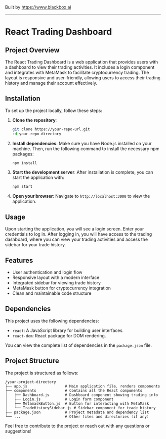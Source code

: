 
Built by https://www.blackbox.ai

---

# React Trading Dashboard

## Project Overview
The React Trading Dashboard is a web application that provides users with a dashboard to view their trading activities. It includes a login component and integrates with MetaMask to facilitate cryptocurrency trading. The layout is responsive and user-friendly, allowing users to access their trading history and manage their account effectively.

## Installation
To set up the project locally, follow these steps:

1. **Clone the repository**:
   ```bash
   git clone https://your-repo-url.git
   cd your-repo-directory
   ```

2. **Install dependencies**:
   Make sure you have Node.js installed on your machine. Then, run the following command to install the necessary npm packages:
   ```bash
   npm install
   ```

3. **Start the development server**:
   After installation is complete, you can start the application with:
   ```bash
   npm start
   ```

4. **Open your browser**:
   Navigate to `http://localhost:3000` to view the application.

## Usage
Upon starting the application, you will see a login screen. Enter your credentials to log in. After logging in, you will have access to the trading dashboard, where you can view your trading activities and access the sidebar for your trade history.

## Features
- User authentication and login flow
- Responsive layout with a modern interface
- Integrated sidebar for viewing trade history
- MetaMask button for cryptocurrency integration
- Clean and maintainable code structure

## Dependencies
This project uses the following dependencies:
- `react`: A JavaScript library for building user interfaces.
- `react-dom`: React package for DOM rendering.

You can view the complete list of dependencies in the `package.json` file.

## Project Structure
The project is structured as follows:

```
/your-project-directory
├── app.js                 # Main application file, renders components
├── components             # Contains all the React components
│   ├── Dashboard.js       # Dashboard component showing trading info
│   ├── Login.js           # Login form component
│   ├── MetamaskButton.js  # Button for interacting with MetaMask
│   └── TradeHistorySidebar.js # Sidebar component for trade history
├── package.json           # Project metadata and dependency list
└── ...                    # Other files and directories (if any)
```

Feel free to contribute to the project or reach out with any questions or suggestions!